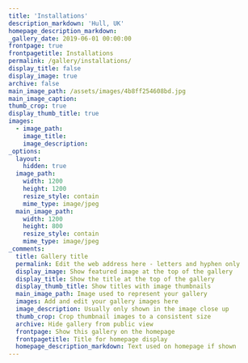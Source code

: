 ```yaml
---
title: 'Installations'
description_markdown: 'Hull, UK'
homepage_description_markdown:
_gallery_date: 2019-06-01 00:00:00
frontpage: true
frontpagetitle: Installations
permalink: /gallery/installations/
display_title: false
display_image: true
archive: false
main_image_path: /assets/images/4b8ff254608bd.jpg
main_image_caption:
thumb_crop: true
display_thumb_title: true
images:
  - image_path:
    image_title:
    image_description:
_options:
  layout:
    hidden: true
  image_path:
    width: 1200
    height: 1200
    resize_style: contain
    mime_type: image/jpeg
  main_image_path:
    width: 1200
    height: 800
    resize_style: contain
    mime_type: image/jpeg
_comments:
  title: Gallery title
  permalink: Edit the web address here - letters and hyphen only
  display_image: Show featured image at the top of the gallery
  display_title: Show the title at the top of the gallery
  display_thumb_title: Show titles with image thumbnails
  main_image_path: Image used to represent your gallery
  images: Add and edit your gallery images here
  image_description: Usually only shown in the image close up
  thumb_crop: Crop thumbnail images to a consistent size
  archive: Hide gallery from public view
  frontpage: Show this gallery on the homepage
  frontpagetitle: Title for homepage display
  homepage_description_markdown: Text used on homepage if shown
---
```


